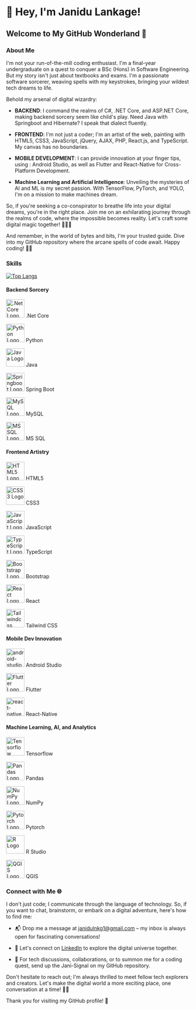 # 👋 Hey, I'm Janidu Lankage!

## Welcome to My GitHub Wonderland 🚀

### About Me

I'm not your run-of-the-mill coding enthusiast. I'm a final-year undergraduate on a quest to conquer a BSc (Hons) in Software Engineering. But my story isn't just about textbooks and exams. I'm a passionate software sorcerer, weaving spells with my keystrokes, bringing your wildest tech dreams to life.

Behold my arsenal of digital wizardry:

- **BACKEND**: I command the realms of C#, .NET Core, and ASP.NET Core, making backend sorcery seem like child's play. Need Java with Springboot and Hibernate? I speak that dialect fluently.

- **FRONTEND**: I'm not just a coder; I'm an artist of the web, painting with HTML5, CSS3, JavaScript, jQuery, AJAX, PHP, React.js, and TypeScript. My canvas has no boundaries.

- **MOBILE DEVELOPMENT**: I can provide innovation at your finger tips,  using : Android Studio, as well as Flutter and React-Native for Cross-Platform Development.

- **Machine Learning and Artificial Intelligence**: Unveiling the mysteries of AI and ML is my secret passion. With TensorFlow, PyTorch, and YOLO, I'm on a mission to make machines dream.

So, if you're seeking a co-conspirator to breathe life into your digital dreams, you're in the right place. Join me on an exhilarating journey through the realms of code, where the impossible becomes reality. Let's craft some digital magic together! 🧙‍♂️✨

And remember, in the world of bytes and bits, I'm your trusted guide. Dive into my GitHub repository where the arcane spells of code await. Happy coding! 🚀🌟

### Skills

[![Top Langs](https://github-readme-stats.vercel.app/api/top-langs/?username=janidulnkg1)](https://github.com/anuraghazra/github-readme-stats)

#### Backend Sorcery

<img src="https://cdn.jsdelivr.net/gh/devicons/devicon/icons/dot-net/dot-net-original.svg" alt=".Net Core Logo" width="50" height="50"> .Net Core

<img src="https://cdn.jsdelivr.net/gh/devicons/devicon/icons/python/python-original.svg" alt="Python Logo" width="50" height="50"> Python

<img src="https://cdn.jsdelivr.net/gh/devicons/devicon/icons/java/java-original.svg" alt="Java Logo" width="50" height="50"> Java

<img src="https://cdn.jsdelivr.net/gh/devicons/devicon/icons/spring/spring-original.svg" alt="Springboot Logo" width="50" height="50"> Spring Boot

<img src="https://cdn.jsdelivr.net/gh/devicons/devicon/icons/mysql/mysql-original.svg" alt="MySQL Logo" width="50" height="50"> MySQL

<img src="https://cdn.jsdelivr.net/gh/devicons/devicon/icons/microsoftsqlserver/microsoftsqlserver-plain.svg" alt="MSSQL Logo" width="50" height="50"> MS SQL

#### Frontend Artistry

<img src="https://cdn.jsdelivr.net/gh/devicons/devicon/icons/html5/html5-original.svg" alt="HTML5 Logo" width="50" height="50"> HTML5

<img src="https://cdn.jsdelivr.net/gh/devicons/devicon/icons/css3/css3-original.svg" alt="CSS3 Logo" width="50" height="50"> CSS3

<img src="https://cdn.jsdelivr.net/gh/devicons/devicon/icons/javascript/javascript-original.svg" alt="JavaScript Logo" width="50" height="50"> JavaScript

<img src="https://www.vectorlogo.zone/logos/typescriptlang/typescriptlang-icon.svg" alt="TypeScript Logo" width="50" height="50"> TypeScript

<img src="https://cdn.jsdelivr.net/gh/devicons/devicon/icons/bootstrap/bootstrap-original.svg" alt="Bootstrap Logo" width="50" height="50"> Bootstrap

<img src="https://cdn.jsdelivr.net/gh/devicons/devicon/icons/react/react-original.svg" alt="React Logo" width="50" height="50"> React

<img src="https://upload.wikimedia.org/wikipedia/commons/d/d5/Tailwind_CSS_Logo.svg" alt="Tailwindcss Logo" width="50" height="50"> Tailwind CSS

#### Mobile Dev Innovation

<img src="https://img.icons8.com/color/48/android-studio--v3.png" alt="android-studio logo" width="50" height="50"> Android Studio

<img src="https://img.icons8.com/external-tal-revivo-color-tal-revivo/24/external-flutter-is-an-open-source-mobile-application-development-framework-created-by-google-logo-color-tal-revivo.png" alt="Flutter Logo"  width="50" height="50"> Flutter

<img src="https://img.icons8.com/cute-clipart/64/react-native.png" alt="react-native logo" width="50" height="50"> React-Native

#### Machine Learning, AI, and Analytics

<img src="https://cdn.jsdelivr.net/gh/devicons/devicon/icons/tensorflow/tensorflow-original.svg" alt="Tensorflow Logo" width="50" height="50"> Tensorflow

<img src="https://upload.wikimedia.org/wikipedia/commons/e/ed/Pandas_logo.svg" alt="Pandas Logo" width="50" height="50"> Pandas

<img src="https://upload.wikimedia.org/wikipedia/commons/3/31/NumPy_logo_2020.svg" alt="NumPy Logo" width="50" height="50"> NumPy

<img src="https://www.vectorlogo.zone/logos/pytorch/pytorch-ar21.svg" alt="Pytorch Logo" width="50" height="50"> Pytorch

<img src="https://cdn.jsdelivr.net/gh/devicons/devicon/icons/r/r-original.svg" alt="R Logo" width="50" height="50"> R Studio

<img src="https://www.vectorlogo.zone/logos/qgis/qgis-official.svg" alt="QGIS Logo" width="50" height="50"> QGIS

### Connect with Me 🌐

I don't just code; I communicate through the language of technology. So, if you want to chat, brainstorm, or embark on a digital adventure, here's how to find me:

- 📬 Drop me a message at janidulnkg1@gmail.com – my inbox is always open for fascinating conversations!

- 💼 Let's connect on [LinkedIn](https://www.linkedin.com/in/janidu-lankage-12336767/) to explore the digital universe together.

- 🚀 For tech discussions, collaborations, or to summon me for a coding quest, send up the Jani-Signal on my GitHub repository.

Don't hesitate to reach out; I'm always thrilled to meet fellow tech explorers and creators. Let's make the digital world a more exciting place, one conversation at a time! 🚀💬

Thank you for visiting my GitHub profile! 🙌
